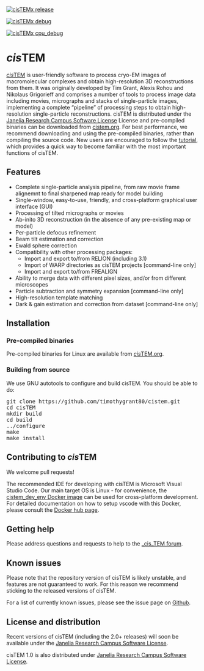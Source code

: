 [![cisTEMx release](https://github.com/StochasticAnalytics/cisTEM/actions/workflows/release_build.yml/badge.svg)](https://github.com/StochasticAnalytics/cisTEM/actions/workflows/release_build.yml)

[![cisTEMx debug](https://github.com/StochasticAnalytics/cisTEM/actions/workflows/debug_build.yml/badge.svg)](https://github.com/StochasticAnalytics/cisTEM/actions/workflows/debug_build.yml)

[![cisTEMx cpu_debug](https://github.com/StochasticAnalytics/cisTEM/actions/workflows/cpu_only_debug_build.yml/badge.svg)](https://github.com/StochasticAnalytics/cisTEM/actions/workflows/cpu_only_debug_build.yml)

# *cis*TEM
[*cis*TEM](https://cistem.org) is user-friendly software to process cryo-EM images of macromolecular complexes and obtain high-resolution 3D reconstructions from them. It was originally developed by Tim Grant, Alexis Rohou and Nikolaus Grigorieff and comprises a number of tools to process image data including movies, micrographs and stacks of single-particle images, implementing a complete “pipeline” of processing steps to obtain high-resolution single-particle reconstructions. cisTEM is distributed under the [Janelia Research Campus Software License](http://license.janelia.org/license/) License and pre-compiled binaries can be downloaded from [cistem.org](https://cistem.org). For best performance, we recommend downloading and using the pre-compiled binaries, rather than compiling the source code. New users are encouraged to follow the [tutorial](https://cistem.org/documentation#tab-1-1), which provides a quick way to become familiar with the most important functions of cisTEM.

## Features
* Complete single-particle analysis pipeline, from raw movie frame alignemnt to final sharpened map ready for model building
* Single-window, easy-to-use, friendly, and cross-platform graphical user interface (GUI)
* Processing of tilted micrographs or movies
* Ab-inito 3D reconstruction (in the absence of any pre-existing map or model)
* Per-particle defocus refinement
* Beam tilt estimation and correction
* Ewald sphere correction
* Compatibility with other processing packages:
	* Import and export to/from RELION (including 3.1)
	* Import of WARP directories as cisTEM projects [command-line only]
	* Import and export to/from FREALIGN
* Ability to merge data with different pixel sizes, and/or from different microscopes
* Particle subtraction and symmetry expansion [command-line only]
* High-resolution template matching
* Dark & gain estimation and correction from dataset [command-line only]

## Installation

### Pre-compiled binaries
Pre-compiled binaries for Linux are available from [*cis*TEM.org](https://cisTEM.org).

### Building from source
We use GNU autotools to configure and build cisTEM. You should be able to do:
<pre>
git clone https://github.com/timothygrant80/cistem.git
cd cisTEM
mkdir build
cd build
../configure
make 
make install
</pre>

## Contributing to *cis*TEM
We welcome pull requests!

The recommended IDE for developing with cisTEM is Microsoft Visual Studio Code. Our main target OS is Linux - for convenience, the [cistem\_dev\_env Docker image](https://hub.docker.com/repository/docker/arohou/cistem_dev_env) can be used for cross-platform development. For detailed documentation on how to setup vscode with this Docker, please consult the [Docker hub page](https://hub.docker.com/repository/docker/arohou/cistem_dev_env).

## Getting help
Please address questions and requests to help to the [_cis_TEM forum](https://cistem.org/forum).

## Known issues
Please note that the repository version of cisTEM is likely unstable, and features are not guaranteed to work.  For this reason we recommend sticking to the released versions of cisTEM. 

For a list of currently known issues, please see the issue page on [Github](https://github.com/timothygrant80/cisTEM/issues/).

## License and distribution
Recent versions of cisTEM (including the 2.0+ releases) will soon be available under the [Janelia Research Campus Software License](http://license.janelia.org/license/).

cisTEM 1.0 is also distributed under [Janelia Research Campus Software License](http://license.janelia.org/license/).
